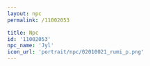 ```yaml
---
layout: npc
permalink: /11002053

title: Npc
id: '11002053'
npc_name: 'Jyl'
icon_url: 'portrait/npc/02010021_rumi_p.png'
---
```


